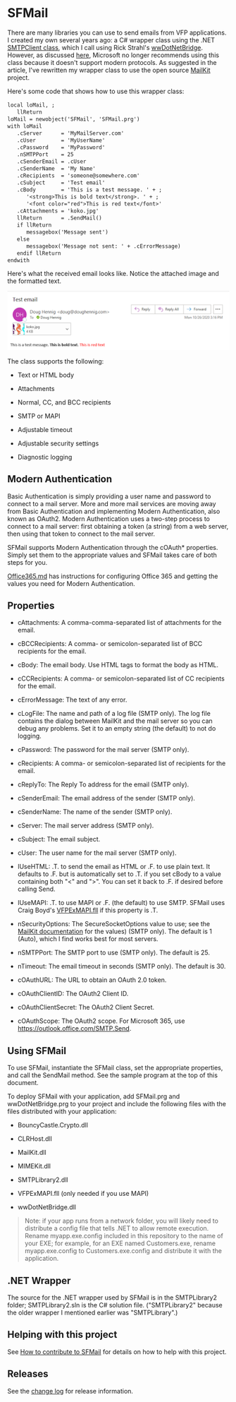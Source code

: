 # SFMail

There are many libraries you can use to send emails from VFP applications. I created my own several years ago: a C# wrapper class using the .NET <a href="https://docs.microsoft.com/en-us/dotnet/api/system.net.mail.smtpclient?view=netcore-3.1" target="_blank">SMTPClient class</a>, which I call using Rick Strahl's <a href="https://github.com/RickStrahl/wwDotnetBridge" target="_blank">wwDotNetBridge</a>. However, as discussed <a href="https://www.infoq.com/news/2017/04/MailKit-MimeKit-Official/" target="_blank">here</a>, Microsoft no longer recommends using this class because it doesn't support modern protocols. As suggested in the article, I've rewritten my wrapper class to use the open source <a href="https://github.com/jstedfast/MailKit" target="_blank">MailKit</a> project.

Here's some code that shows how to use this wrapper class:

```FoxPro
local loMail, ;
   llReturn
loMail = newobject('SFMail', 'SFMail.prg')
with loMail
   .cServer      = 'MyMailServer.com'
   .cUser        = 'MyUserName'
   .cPassword    = 'MyPassword'
   .nSMTPPort    = 25
   .cSenderEmail = .cUser
   .cSenderName  = 'My Name'
   .cRecipients  = 'someone@somewhere.com'
   .cSubject     = 'Test email'
   .cBody        = 'This is a test message. ' + ;
      '<strong>This is bold text</strong>. ' + ;
      '<font color="red">This is red text</font>'
   .cAttachments = 'koko.jpg'
   llReturn      = .SendMail()
   if llReturn
      messagebox('Message sent')
   else
      messagebox('Message not sent: ' + .cErrorMessage)
   endif llReturn
endwith
```

Here's what the received email looks like. Notice the attached image and the formatted text.

![](docs/sfmail.png)

The class supports the following:

* Text or HTML body

* Attachments

* Normal, CC, and BCC recipients

* SMTP or MAPI

* Adjustable timeout

* Adjustable security settings

* Diagnostic logging

## Modern Authentication

Basic Authentication is simply providing a user name and password to connect to a mail server. More and more mail services are moving away from Basic Authentication and implementing Modern Authentication, also known as OAuth2. Modern Authentication uses a two-step process to connect to a mail server: first obtaining a token (a string) from a web server, then using that token to connect to the mail server.

SFMail supports Modern Authentication through the cOAuth* properties. Simply set them to the appropriate values and SFMail takes care of both steps for you.

<a href="ModernAuth/Office365.md" target="_blank">Office365.md</a> has instructions for configuring Office 365 and getting the values you need for Modern Authentication.

## Properties

* cAttachments: A comma-comma-separated list of attachments for the email.

* cBCCRecipients: A comma- or semicolon-separated list of BCC recipients for the email.

* cBody: The email body. Use HTML tags to format the body as HTML.

* cCCRecipients: A comma- or semicolon-separated list of CC recipients for the email.

* cErrorMessage: The text of any error.

* cLogFile: The name and path of a log file (SMTP only). The log file contains the dialog between MailKit and the mail server so you can debug any problems. Set it to an empty string (the default) to not do logging.

* cPassword: The password for the mail server (SMTP only).

* cRecipients: A comma- or semicolon-separated list of recipients for the email.

* cReplyTo: The Reply To address for the email (SMTP only).

* cSenderEmail: The email address of the sender (SMTP only).

* cSenderName: The name of the sender (SMTP only).

* cServer: The mail server address (SMTP only).

* cSubject: The email subject.

* cUser: The user name for the mail server (SMTP only).

* lUseHTML: .T. to send the email as HTML or .F. to use plain text. It defaults to .F. but is automatically set to .T. if you set cBody to a value containing both "<" and ">". You can set it back to .F. if desired before calling Send.

* lUseMAPI: .T. to use MAPI or .F. (the default) to use SMTP. SFMail uses Craig Boyd's <a href="https://www.sweetpotatosoftware.com/blog/index.php/2007/06/09/updated-visual-foxpro-extended-mapi-fll/" target="_blank">VFPExMAPI.fll</a> if this property is .T.

* nSecurityOptions: The SecureSocketOptions value to use; see the <a href="http://www.mimekit.net/docs/html/T_MailKit_Security_SecureSocketOptions.htm" target="_blank">MailKit documentation</a> for the values) (SMTP only). The default is 1 (Auto), which I find works best for most servers.

* nSMTPPort: The SMTP port to use (SMTP only). The default is 25.

* nTimeout: The email timeout in seconds (SMTP only). The default is 30.

* cOAuthURL: The URL to obtain an OAuth 2.0 token.

* cOAuthClientID: The OAuth2 Client ID.

* cOAuthClientSecret: The OAuth2 Client Secret.

* cOAuthScope: The OAuth2 scope. For Microsoft 365, use https://outlook.office.com/SMTP.Send.

## Using SFMail

To use SFMail, instantiate the SFMail class, set the appropriate properties, and call the SendMail method. See the sample program at the top of this document.

To deploy SFMail with your application, add SFMail.prg and wwDotNetBridge.prg to your project and include the following files with the files distributed with your application:

* BouncyCastle.Crypto.dll

* CLRHost.dll

* MailKit.dll

* MIMEKit.dll

* SMTPLibrary2.dll

* VFPExMAPI.fll (only needed if you use MAPI)

* wwDotNetBridge.dll

> Note: if your app runs from a network folder, you will likely need to distribute a config file that tells .NET to allow remote execution. Rename myapp.exe.config included in this repository to the name of your EXE; for example, for an EXE named Customers.exe, rename myapp.exe.config to Customers.exe.config and distribute it with the application.

## .NET Wrapper

The source for the .NET wrapper used by SFMail is in the SMTPLibrary2 folder; SMTPLibrary2.sln is the C# solution file. ("SMTPLibrary2" because the older wrapper I mentioned earlier was "SMTPLibrary".)

## Helping with this project

See [How to contribute to SFMail](.github/CONTRIBUTING.md) for details on how to help with this project.

## Releases

See the [change log](ChangeLog.md) for release information.
